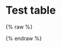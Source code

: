 # Test table

{% raw %}
<div id="diplay_description"> </div>
{% endraw %}

<script>
$(document).ready(function() {
  hu = window.location.search.substring(1);
  searchfor = hu.split("=");
  if( searchfor[0]=="action" ) {
      fetch('./syntax.0.json')
        .then((response) => response.json())
        .then((json) => console.log(json));
      document.getElementById("diplay_description").innerHTML = "<b>Showing lessons that use \n\n" + searchfor[1] + " (action) " + plumedsyntax[ searchfor[1] ]["description"] + "</b>";
  }  
});
</script>
